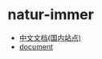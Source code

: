 # natur-immer

- [中文文档](https://www.empty916.site/zh/natur-immer/)[(国内站点)](https://empty916.gitee.io/zh/natur-immer/)
- [document](https://www.empty916.site/natur-immer/)
